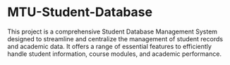 # MTU-Student-Database
This project is a comprehensive Student Database Management System designed to streamline and centralize the management of student records and academic data. It offers a range of essential features to efficiently handle student information, course modules, and academic performance. 

